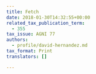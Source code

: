 ```yaml
---
title: Fetch
date: 2018-01-30T14:32:55+00:00
related_tax_publication_term:
  - 355
tax_issue: AGNI 77
authors:
  - profile/david-hernandez.md
tax_format: Print
translators: []

---
```

